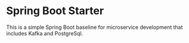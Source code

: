 # Spring Boot Starter
This is a simple Spring Boot baseline for microservice development that includes Kafka and PostgreSql.
